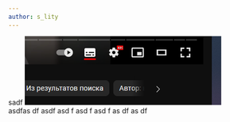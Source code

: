 ```yaml
---
author: s_lity
---
```



sadf
![](./assets/dir_2023-03-29-testblog.md/20230331143920.png)  
asdfas
df
asdf
asd
f
asd
f
asd
f
as
df
as
df